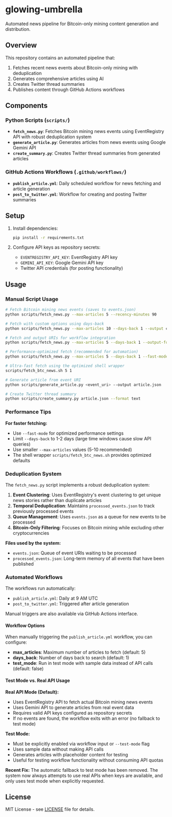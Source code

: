 # glowing-umbrella

Automated news pipeline for Bitcoin-only mining content generation and distribution.

## Overview

This repository contains an automated pipeline that:
1. Fetches recent news events about Bitcoin-only mining with deduplication
2. Generates comprehensive articles using AI
3. Creates Twitter thread summaries
4. Publishes content through GitHub Actions workflows

## Components

### Python Scripts (`scripts/`)

- **`fetch_news.py`**: Fetches Bitcoin mining news events using EventRegistry API with robust deduplication system
- **`generate_article.py`**: Generates articles from news events using Google Gemini API  
- **`create_summary.py`**: Creates Twitter thread summaries from generated articles

### GitHub Actions Workflows (`.github/workflows/`)

- **`publish_article.yml`**: Daily scheduled workflow for news fetching and article generation
- **`post_to_twitter.yml`**: Workflow for creating and posting Twitter summaries

## Setup

1. Install dependencies:
   ```bash
   pip install -r requirements.txt
   ```

2. Configure API keys as repository secrets:
   - `EVENTREGISTRY_API_KEY`: EventRegistry API key
   - `GEMINI_API_KEY`: Google Gemini API key
   - Twitter API credentials (for posting functionality)

## Usage

### Manual Script Usage

```bash
# Fetch Bitcoin mining news events (saves to events.json)
python scripts/fetch_news.py --max-articles 5 --recency-minutes 90

# Fetch with custom options using days-back
python scripts/fetch_news.py --max-articles 10 --days-back 1 --output custom_events.json

# Fetch and output URIs for workflow integration
python scripts/fetch_news.py --max-articles 5 --days-back 1 --output-format uris

# Performance-optimized fetch (recommended for automation)
python scripts/fetch_news.py --max-articles 5 --days-back 1 --fast-mode --output-format uris

# Ultra-fast fetch using the optimized shell wrapper
scripts/fetch_btc_news.sh 5 1

# Generate article from event URI
python scripts/generate_article.py <event_uri> --output article.json

# Create Twitter thread summary
python scripts/create_summary.py article.json --format text
```

### Performance Tips

**For faster fetching:**
- Use `--fast-mode` for optimized performance settings
- Limit `--days-back` to 1-2 days (large time windows cause slow API queries)
- Use smaller `--max-articles` values (5-10 recommended)
- The shell wrapper `scripts/fetch_btc_news.sh` provides optimized defaults

### Deduplication System

The `fetch_news.py` script implements a robust deduplication system:

1. **Event Clustering**: Uses EventRegistry's event clustering to get unique news stories rather than duplicate articles
2. **Temporal Deduplication**: Maintains `processed_events.json` to track previously processed events
3. **Queue Management**: Uses `events.json` as a queue for new events to be processed
4. **Bitcoin-Only Filtering**: Focuses on Bitcoin mining while excluding other cryptocurrencies

**Files used by the system:**
- `events.json`: Queue of event URIs waiting to be processed
- `processed_events.json`: Long-term memory of all events that have been published

### Automated Workflows

The workflows run automatically:
- `publish_article.yml`: Daily at 9 AM UTC
- `post_to_twitter.yml`: Triggered after article generation

Manual triggers are also available via GitHub Actions interface.

#### Workflow Options

When manually triggering the `publish_article.yml` workflow, you can configure:
- **max_articles**: Maximum number of articles to fetch (default: 5)
- **days_back**: Number of days back to search (default: 1)
- **test_mode**: Run in test mode with sample data instead of API calls (default: false)

#### Test Mode vs. Real API Usage

**Real API Mode (Default):**
- Uses EventRegistry API to fetch actual Bitcoin mining news events
- Uses Gemini API to generate articles from real event data
- Requires valid API keys configured as repository secrets
- If no events are found, the workflow exits with an error (no fallback to test mode)

**Test Mode:**
- Must be explicitly enabled via workflow input or `--test-mode` flag
- Uses sample data without making API calls
- Generates articles with placeholder content for testing
- Useful for testing workflow functionality without consuming API quotas

**Recent Fix:** The automatic fallback to test mode has been removed. The system now always attempts to use real APIs when keys are available, and only uses test mode when explicitly requested.

## License

MIT License - see [LICENSE](LICENSE) file for details.